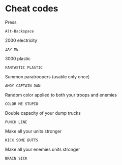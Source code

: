 # Cheat codes

Press 

	Alt-Backspace

2000 electricity

	ZAP ME

3000 plastic

	FANTASTIC PLASTIC

Summon paratroopers (usable only once)

	AHOY CAPTAIN DAN

Random color applied to both your troops and enemies

	COLOR ME STUPID

Double capacity of your dump trucks

	PUNCH LINE

Make all your units stronger

	KICK SOME BUTTS

Make all your enemies units stronger

	BRAIN SICK

